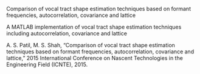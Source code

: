 Comparison of vocal tract shape estimation techniques based on formant frequencies, autocorrelation, covariance and lattice

A MATLAB implementation of vocal tract shape estimation techniques including autocorrelation, covariance and lattice

A. S. Patil, M. S. Shah, “Comparison of vocal tract shape estimation techniques based on formant frequencies, autocorrelation, covariance and lattice,” 2015 International Conference on Nascent Technologies in the Engineering Field (ICNTE), 2015.

